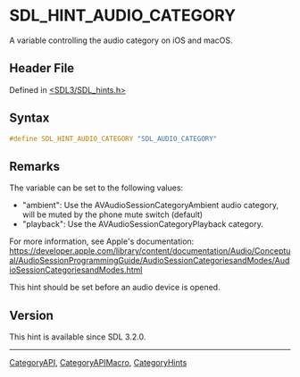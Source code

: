 # SDL_HINT_AUDIO_CATEGORY

A variable controlling the audio category on iOS and macOS.

## Header File

Defined in [<SDL3/SDL_hints.h>](https://github.com/libsdl-org/SDL/blob/main/include/SDL3/SDL_hints.h)

## Syntax

```c
#define SDL_HINT_AUDIO_CATEGORY "SDL_AUDIO_CATEGORY"
```

## Remarks

The variable can be set to the following values:

- "ambient": Use the AVAudioSessionCategoryAmbient audio category, will be
  muted by the phone mute switch (default)
- "playback": Use the AVAudioSessionCategoryPlayback category.

For more information, see Apple's documentation:
https://developer.apple.com/library/content/documentation/Audio/Conceptual/AudioSessionProgrammingGuide/AudioSessionCategoriesandModes/AudioSessionCategoriesandModes.html

This hint should be set before an audio device is opened.

## Version

This hint is available since SDL 3.2.0.





----
[CategoryAPI](CategoryAPI), [CategoryAPIMacro](CategoryAPIMacro), [CategoryHints](CategoryHints)

